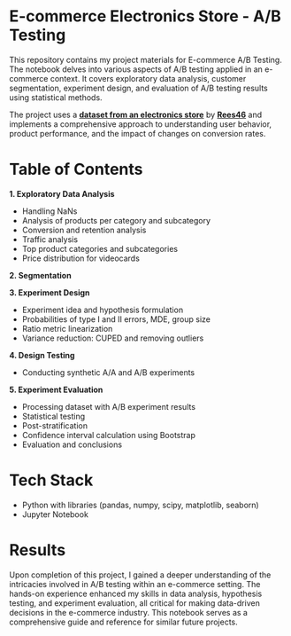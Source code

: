 # E-commerce Electronics Store - A/B Testing
This repository contains my project materials for E-commerce A/B Testing. The notebook delves into various aspects of A/B testing applied in an e-commerce context. It covers exploratory data analysis, customer segmentation, experiment design, and evaluation of A/B testing results using statistical methods.

The project uses a [**dataset from an electronics store**](https://www.kaggle.com/datasets/mkechinov/ecommerce-events-history-in-electronics-store/data) by [**Rees46**](https://rees46.com/) and implements a comprehensive approach to understanding user behavior, product performance, and the impact of changes on conversion rates.

# Table of Contents
**1. Exploratory Data Analysis**
- Handling NaNs
- Analysis of products per category and subcategory
- Conversion and retention analysis
- Traffic analysis
- Top product categories and subcategories
- Price distribution for videocards

**2. Segmentation**

**3. Experiment Design**
- Experiment idea and hypothesis formulation
- Probabilities of type I and II errors, MDE, group size
- Ratio metric linearization
- Variance reduction: CUPED and removing outliers

**4. Design Testing**
- Conducting synthetic A/A and A/B experiments

**5. Experiment Evaluation**
- Processing dataset with A/B experiment results
- Statistical testing
- Post-stratification
- Confidence interval calculation using Bootstrap
- Evaluation and conclusions

# Tech Stack
- Python with libraries (pandas, numpy, scipy, matplotlib, seaborn)
- Jupyter Notebook

# Results
Upon completion of this project, I gained a deeper understanding of the intricacies involved in A/B testing within an e-commerce setting. The hands-on experience enhanced my skills in data analysis, hypothesis testing, and experiment evaluation, all critical for making data-driven decisions in the e-commerce industry. This notebook serves as a comprehensive guide and reference for similar future projects.
